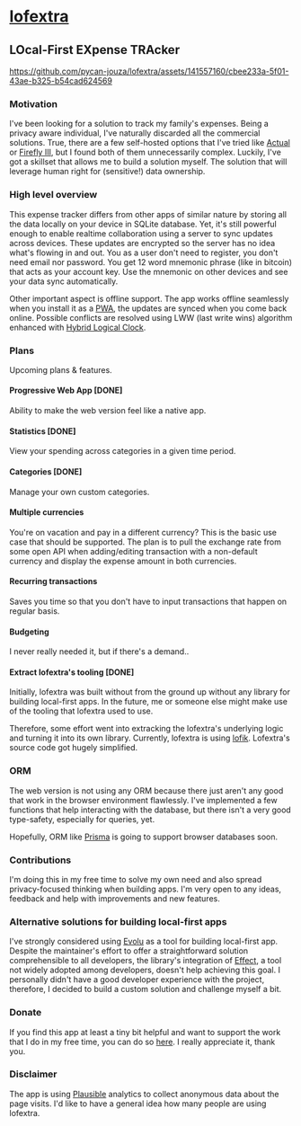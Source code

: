 # [lofextra](https://lofextra.com)

## LOcal-First EXpense TRAcker

https://github.com/pycan-jouza/lofextra/assets/141557160/cbee233a-5f01-43ae-b325-b54cad624569

### Motivation

I've been looking for a solution to track my family's expenses. Being a privacy aware individual, I've naturally discarded all the commercial solutions. True, there are a few self-hosted options that I've tried like [Actual](https://actualbudget.org/) or [Firefly III](https://www.firefly-iii.org/), but I found both of them unnecessarily complex. Luckily, I've got a skillset that allows me to build a solution myself. The solution that will leverage human right for (sensitive!) data ownership.

### High level overview

This expense tracker differs from other apps of similar nature by storing all the data locally on your device in SQLite database. Yet, it's still powerful enough to enable realtime collaboration using a server to sync updates across devices. These updates are encrypted so the server has no idea what's flowing in and out. You as a user don't need to register, you don't need email nor password. You get 12 word mnemonic phrase (like in bitcoin) that acts as your account key. Use the mnemonic on other devices and see your data sync automatically.

Other important aspect is offline support. The app works offline seamlessly when you install it as a [PWA](https://developer.mozilla.org/en-US/docs/Web/Progressive_web_apps), the updates are synced when you come back online. Possible conflicts are resolved using LWW (last write wins) algorithm enhanced with [Hybrid Logical Clock](https://jaredforsyth.com/posts/hybrid-logical-clocks/).

### Plans

Upcoming plans & features.

#### Progressive Web App [DONE]

Ability to make the web version feel like a native app.

#### Statistics [DONE]

View your spending across categories in a given time period.

#### Categories [DONE]

Manage your own custom categories.

#### Multiple currencies

You're on vacation and pay in a different currency? This is the basic use case that should be supported. The plan is to pull the exchange rate from some open API when adding/editing transaction with a non-default currency and display the expense amount in both currencies.

#### Recurring transactions

Saves you time so that you don't have to input transactions that happen on regular basis.

#### Budgeting

I never really needed it, but if there's a demand..

#### Extract lofextra's tooling [DONE]

Initially, lofextra was built without from the ground up without any library for building local-first apps. In the future, me or someone else might make use of the tooling that lofextra used to use.

Therefore, some effort went into extracking the lofextra's underlying logic and turning it into its own library. Currently, lofextra is using [lofik](https://github.com/pycan-jouza/lofik). Lofextra's source code got hugely simplified.

### ORM

The web version is not using any ORM because there just aren't any good that work in the browser environment flawlessly. I've implemented a few functions that help interacting with the database, but there isn't a very good type-safety, especially for queries, yet.

Hopefully, ORM like [Prisma](https://www.prisma.io/) is going to support browser databases soon.

### Contributions

I'm doing this in my free time to solve my own need and also spread privacy-focused thinking when building apps. I'm very open to any ideas, feedback and help with improvements and new features.

### Alternative solutions for building local-first apps

I've strongly considered using [Evolu](https://www.evolu.dev/) as a tool for building local-first app. Despite the maintainer's effort to offer a straightforward solution comprehensible to all developers, the library's integration of [Effect](https://effect.website/), a tool not widely adopted among developers, doesn't help achieving this goal. I personally didn't have a good developer experience with the project, therefore, I decided to build a custom solution and challenge myself a bit.

### Donate

If you find this app at least a tiny bit helpful and want to support the work that I do in my free time, you can do so [here](https://lofextra.com/donate). I really appreciate it, thank you.

### Disclaimer

The app is using [Plausible](https://plausible.io/) analytics to collect anonymous data about the page visits. I'd like to have a general idea how many people are using lofextra.
